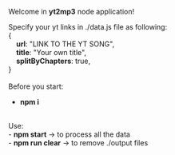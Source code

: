 Welcome in <b>yt2mp3</b> node application!

Specify your yt links in ./data.js file as following:<br />
{<br />
&nbsp;&nbsp;&nbsp;&nbsp;<b>url</b>: "LINK TO THE YT SONG",<br />
&nbsp;&nbsp;&nbsp;&nbsp;<b>title</b>: "Your own title",<br />
&nbsp;&nbsp;&nbsp;&nbsp;<b>splitByChapters</b>: true,<br />
}<br />
<br />
Before you start:
 - <b>npm i</b>
<br />
Use:<br />
 - <b>npm start</b> -> to process all the data<br />
 - <b>npm run clear</b> -> to remove ./output files<br />
